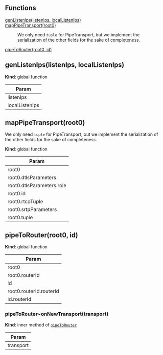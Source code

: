 ## Functions

<dl>
<dt><a href="#genListenIps">genListenIps(listenIps, localListenIps)</a></dt>
<dd></dd>
<dt><a href="#mapPipeTransport">mapPipeTransport(root0)</a></dt>
<dd><p>We only need <code>tuple</code> for PipeTransport, but we implement the serialization of
the other fields for the sake of completeness.</p>
</dd>
<dt><a href="#pipeToRouter">pipeToRouter(root0, id)</a></dt>
<dd></dd>
</dl>

<a name="genListenIps"></a>

## genListenIps(listenIps, localListenIps)
**Kind**: global function  

| Param |
| --- |
| listenIps | 
| localListenIps | 

<a name="mapPipeTransport"></a>

## mapPipeTransport(root0)
We only need `tuple` for PipeTransport, but we implement the serialization of
the other fields for the sake of completeness.

**Kind**: global function  

| Param |
| --- |
| root0 | 
| root0.dtlsParameters | 
| root0.dtlsParameters.role | 
| root0.id | 
| root0.rtcpTuple | 
| root0.srtpParameters | 
| root0.tuple | 

<a name="pipeToRouter"></a>

## pipeToRouter(root0, id)
**Kind**: global function  

| Param |
| --- |
| root0 | 
| root0.routerId | 
| id | 
| root0.routerId.routerId | 
| id.routerId | 

<a name="pipeToRouter..onNewTransport"></a>

### pipeToRouter~onNewTransport(transport)
**Kind**: inner method of [<code>pipeToRouter</code>](#pipeToRouter)  

| Param |
| --- |
| transport | 

